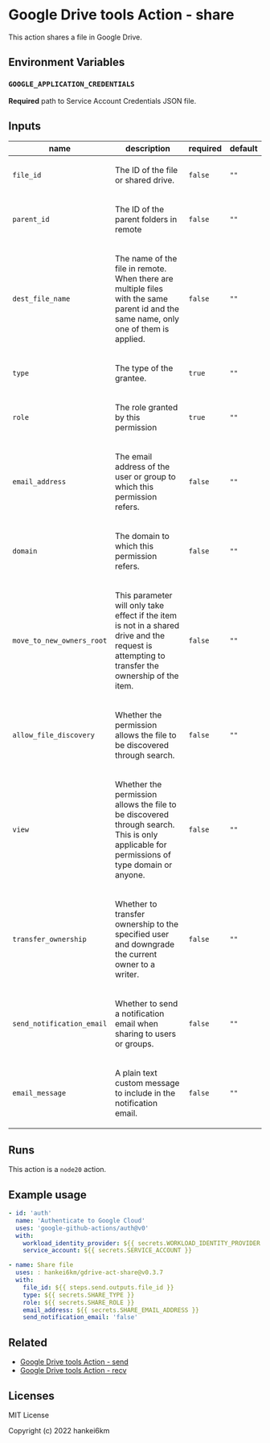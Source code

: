# Google Drive tools Action - share

This action shares a file in Google Drive.

## Environment Variables

### `GOOGLE_APPLICATION_CREDENTIALS`

**Required** path to Service Account Credentials JSON file.

## Inputs

| name | description | required | default |
| --- | --- | --- | --- |
| `file_id` | <p>The ID of the file or shared drive.</p> | `false` | `""` |
| `parent_id` | <p>The ID of the parent folders in remote</p> | `false` | `""` |
| `dest_file_name` | <p>The name of the file in remote. When there are multiple files with the same parent id and the same name, only one of them is applied.</p> | `false` | `""` |
| `type` | <p>The type of the grantee.</p> | `true` | `""` |
| `role` | <p>The role granted by this permission</p> | `true` | `""` |
| `email_address` | <p>The email address of the user or group to which this permission refers.</p> | `false` | `""` |
| `domain` | <p>The domain to which this permission refers.    </p> | `false` | `""` |
| `move_to_new_owners_root` | <p>This parameter will only take effect if the item is not in a shared drive and the request is attempting to transfer the ownership of the item.</p> | `false` | `""` |
| `allow_file_discovery` | <p>Whether the permission allows the file to be discovered through search.</p> | `false` | `""` |
| `view` | <p>Whether the permission allows the file to be discovered through search. This is only applicable for permissions of type domain or anyone.</p> | `false` | `""` |
| `transfer_ownership` | <p>Whether to transfer ownership to the specified user and downgrade the current owner to a writer.</p> | `false` | `""` |
| `send_notification_email` | <p>Whether to send a notification email when sharing to users or groups.</p> | `false` | `""` |
| `email_message` | <p>A plain text custom message to include in the notification email.</p> | `false` | `""` |



## Runs

This action is a `node20` action.

## Example usage

```yaml
- id: 'auth'
  name: 'Authenticate to Google Cloud'
  uses: 'google-github-actions/auth@v0'
  with:
    workload_identity_provider: ${{ secrets.WORKLOAD_IDENTITY_PROVIDER }}
    service_account: ${{ secrets.SERVICE_ACCOUNT }}

- name: Share file
  uses: : hankei6km/gdrive-act-share@v0.3.7
  with:
    file_id: ${{ steps.send.outputs.file_id }}
    type: ${{ secrets.SHARE_TYPE }}
    role: ${{ secrets.SHARE_ROLE }}
    email_address: ${{ secrets.SHARE_EMAIL_ADDRESS }}
    send_notification_email: 'false'
```

## Related

- [Google Drive tools Action - send](https://github.com/hankei6km/gdrive-act-send)
- [Google Drive tools Action - recv](https://github.com/hankei6km/gdrive-act-recv)

## Licenses

MIT License

Copyright (c) 2022 hankei6km
